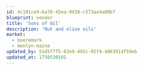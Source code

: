 ```yaml
---
id: 4c191ce9-6a70-45ea-9438-c573ae4a00b7
blueprint: vendor
title: 'Sons of Oil'
description: 'Nut and olive oils'
market:
  - boeremark
  - menlyn-maine
updated_by: 51d5f7f5-63e9-492c-92f4-4863914f59eb
updated_at: 1750530101
---
```

